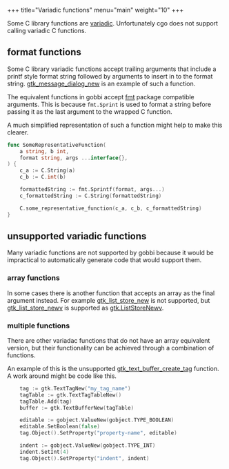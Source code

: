 +++
title="Variadic functions"
menu="main"
weight="10"
+++

Some C library functions are 
[variadic](https://en.wikipedia.org/wiki/Variadic_function#Example_in_C).
Unfortunately cgo does not support calling variadic C functions. 

## format functions
Some C library variadic functions accept trailing arguments
that include a printf style format string followed by
arguments to insert in to the format string.
[gtk_message_dialog_new](https://developer.gnome.org/gtk3/stable/GtkMessageDialog.html#gtk-message-dialog-new)
is an example of such a function.

The equivalent functions in gobbi accept
[fmt](https://golang.org/pkg/fmt/) package compatible arguments.
This is because `fmt.Sprint` is used to format a string
before passing it as the last argument
to the wrapped C function.

A much simplified representation of such a function might
help to make this clearer.
```go
func SomeRepresentativeFunction(
	a string, b int,
	format string, args ...interface{},
) {
	c_a := C.String(a)
	c_b := C.int(b)

	formattedString := fmt.Sprintf(format, args...)
	c_formattedString := C.String(formattedString)

	C.some_representative_function(c_a, c_b, c_formattedString)
}
```

## unsupported variadic functions
Many variadic functions are not supported by gobbi
because it would be impractical to automatically
generate code that would support them.

### array functions
In some cases there is another function that accepts an array
as the final argument instead.
For example
[gtk_list_store_new](https://developer.gnome.org/gtk3/stable/GtkListStore.html#gtk-list-store-new)
is not supported, but 
[gtk_list_store_newv](https://developer.gnome.org/gtk3/stable/GtkListStore.html#gtk-list-store-newv)
is supported as [gtk.ListStoreNewv](https://godoc.org/github.com/pekim/gobbi/lib/gtk#ListStoreNewv).

### multiple functions 
There are other variadac functions that do not have an array
equivalent version, but their functionality
can be achieved through a combination of functions.

An example of this is the unsupported 
[gtk_text_buffer_create_tag](https://developer.gnome.org/gtk3/stable/GtkTextBuffer.html#gtk-text-buffer-create-tag)
function.
A work around might be code like this.

```go
    tag := gtk.TextTagNew("my_tag_name")
    tagTable := gtk.TextTagTableNew()
    tagTable.Add(tag)
    buffer := gtk.TextBufferNew(tagTable)

    editable := gobject.ValueNew(gobject.TYPE_BOOLEAN)
    editable.SetBoolean(false)
    tag.Object().SetProperty("property-name", editable)

    indent := gobject.ValueNew(gobject.TYPE_INT)
    indent.SetInt(4)
    tag.Object().SetProperty("indent", indent)
```
